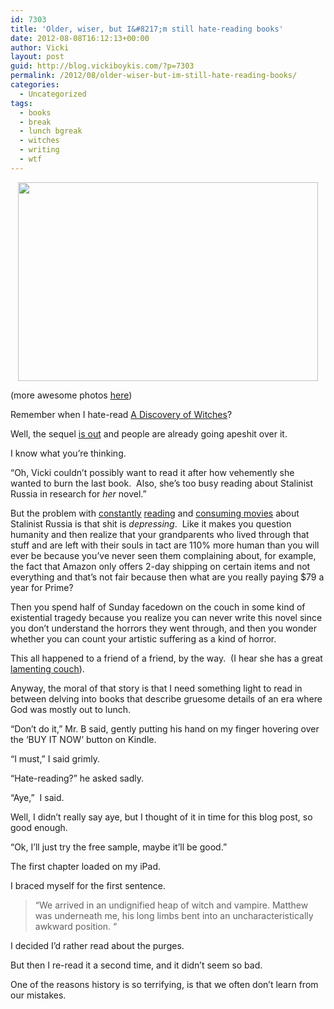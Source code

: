 ```yaml
---
id: 7303
title: 'Older, wiser, but I&#8217;m still hate-reading books'
date: 2012-08-08T16:12:13+00:00
author: Vicki
layout: post
guid: http://blog.vickiboykis.com/?p=7303
permalink: /2012/08/older-wiser-but-im-still-hate-reading-books/
categories:
  - Uncategorized
tags:
  - books
  - break
  - lunch bgreak
  - witches
  - writing
  - wtf
---
```

<p style="text-align: center;">
  <a href="http://blog.vickiboykis.com/wp-content/uploads/2012/08/other_none840.jpg"><img class="aligncenter  wp-image-7305" title="other_none840" src="http://blog.vickiboykis.com/wp-content/uploads/2012/08/other_none840.jpg" alt="" width="480" height="318" /></a>
</p>

(more awesome photos <a href="http://ww2db.com/image.php?image_id=15046" target="_blank">here</a>)

Remember when I hate-read [A Discovery of Witches](http://blog.vickiboykis.com/2012/05/a-book-review-that-is-also-a-plea-for-mercy/)?

Well, the sequel <a href="http://www.miamiherald.com/2012/07/07/2883400/sequel-to-a-discovery-of-witches.html" target="_blank">is out</a> and people are already going apeshit over it.

I know what you&#8217;re thinking.

&#8220;Oh, Vicki couldn&#8217;t possibly want to read it after how vehemently she wanted to burn the last book.  Also, she&#8217;s too busy reading about Stalinist Russia in research for _her_ novel.&#8221;

But the problem with <a href="http://blog.vickiboykis.com/2012/05/mr-b-and-i-are-prepared-for-anything-anything-being-either-pogroms-or-the-siege-of-leningrad/" target="_blank">constantly</a> <a href="http://blog.vickiboykis.com/2009/05/book-review-sashenka-by-simon-montefiore/" target="_blank">reading</a> and <a href="http://en.wikipedia.org/wiki/Children_of_the_Arbat_(serial)" target="_blank">consuming movies</a> about Stalinist Russia is that shit is _depressing_.  Like it makes you question humanity and then realize that your grandparents who lived through that stuff and are left with their souls in tact are 110% more human than you will ever be because you&#8217;ve never seen them complaining about, for example, the fact that Amazon only offers 2-day shipping on certain items and not everything and that&#8217;s not fair because then what are you really paying $79 a year for Prime?

Then you spend half of Sunday facedown on the couch in some kind of existential tragedy because you realize you can never write this novel since you don&#8217;t understand the horrors they went through, and then you wonder whether you can count your artistic suffering as a kind of horror.

This all happened to a friend of a friend, by the way.  (I hear she has a great <a href="http://blog.vickiboykis.com/2012/04/new-york-on-a-whim/" target="_blank">lamenting couch</a>).

Anyway, the moral of that story is that I need something light to read in between delving into books that describe gruesome details of an era where God was mostly out to lunch.

&#8220;Don&#8217;t do it,&#8221; Mr. B said, gently putting his hand on my finger hovering over the &#8216;BUY IT NOW&#8217; button on Kindle.

&#8220;I must,&#8221; I said grimly.

&#8220;Hate-reading?&#8221; he asked sadly.

&#8220;Aye,&#8221;  I said.

Well, I didn&#8217;t really say aye, but I thought of it in time for this blog post, so good enough.

&#8220;Ok, I&#8217;ll just try the free sample, maybe it&#8217;ll be good.&#8221;

The first chapter loaded on my iPad.

I braced myself for the first sentence.

> &#8220;We arrived in an undignified heap of witch and vampire. Matthew was underneath me, his long limbs bent into an uncharacteristically awkward position. &#8220;

I decided I&#8217;d rather read about the purges.

But then I re-read it a second time, and it didn&#8217;t seem so bad.

One of the reasons history is so terrifying, is that we often don&#8217;t learn from our mistakes.